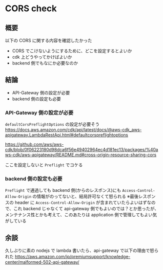 # CORS check

## 概要

以下の CORS に関する内容を確認したかった

- CORS でこけないようにするために、どこを設定するとよいか
- cdk 上どうやってかけばよいか
- backend 側でもなにか必要なのか

## 結論

- API-Gateway 側の設定が必要
- backend 側の設定も必要

### API-Gateway 側の設定が必要

`defaultCorsPreflightOptions` の設定が必要そう
https://docs.aws.amazon.com/cdk/api/latest/docs/@aws-cdk_aws-apigateway.LambdaRestApi.html#defaultcorspreflightoptions

https://github.com/aws/aws-cdk/blob/0f06223180d98dca6f56e49402964ec4d181ec13/packages/%40aws-cdk/aws-apigateway/README.md#cross-origin-resource-sharing-cors

ここを設定しないと `Preflight` でコケる

### backend 側の設定も必要

`Preflight` で通過しても backend 側(からのレスポンス)にも `Access-Control-Allow-Origin` の情報がのってないと、結局許可なくて怒られる
※最後レスポンスの header に `Access-Control-Allow-Origin` が含まれていたらよいはずなので、これ backend じゃなくて api-gateway 側でもよいのでは？とか思ったが、メンテナンス性とかも考えて、このあたりは application 側で管理してもよい気がしている

## 余談

久しぶりに素の nodejs で lambda 書いたら、api-gateway で以下の理由で怒られた
https://aws.amazon.com/jp/premiumsupport/knowledge-center/malformed-502-api-gateway/
